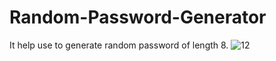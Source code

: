 # Random-Password-Generator
It help use to generate random password of length 8.
![12](https://user-images.githubusercontent.com/85821777/185734963-5b40d6dd-09ff-4f9d-a00d-e6d6df75d364.JPG)
